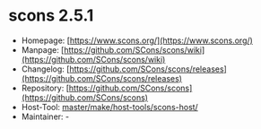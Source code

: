 # scons 2.5.1
  - Homepage: [https://www.scons.org/](https://www.scons.org/)
  - Manpage: [https://github.com/SCons/scons/wiki](https://github.com/SCons/scons/wiki)
  - Changelog: [https://github.com/SCons/scons/releases](https://github.com/SCons/scons/releases)
  - Repository: [https://github.com/SCons/scons](https://github.com/SCons/scons)
  - Host-Tool: [master/make/host-tools/scons-host/](https://github.com/Freetz-NG/freetz-ng/tree/master/make/host-tools/scons-host/)
  - Maintainer: -

